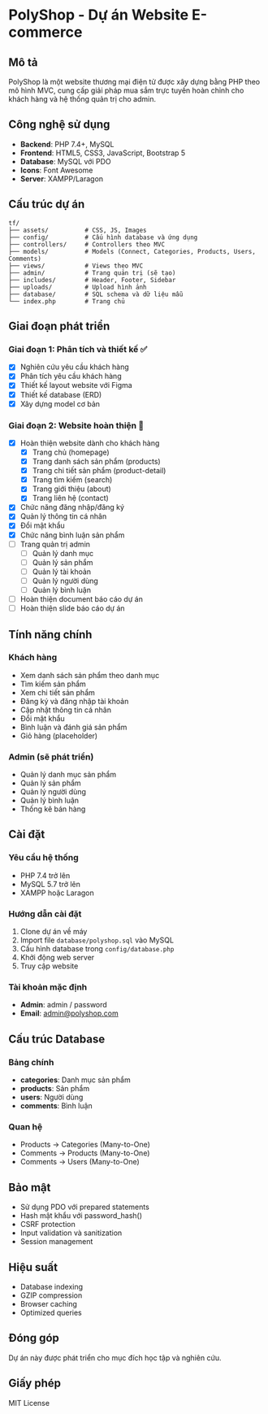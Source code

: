 # PolyShop - Dự án Website E-commerce

## Mô tả
PolyShop là một website thương mại điện tử được xây dựng bằng PHP theo mô hình MVC, cung cấp giải pháp mua sắm trực tuyến hoàn chỉnh cho khách hàng và hệ thống quản trị cho admin.

## Công nghệ sử dụng
- **Backend**: PHP 7.4+, MySQL
- **Frontend**: HTML5, CSS3, JavaScript, Bootstrap 5
- **Database**: MySQL với PDO
- **Icons**: Font Awesome
- **Server**: XAMPP/Laragon

## Cấu trúc dự án
```
tf/
├── assets/          # CSS, JS, Images
├── config/          # Cấu hình database và ứng dụng
├── controllers/     # Controllers theo MVC
├── models/          # Models (Connect, Categories, Products, Users, Comments)
├── views/           # Views theo MVC
├── admin/           # Trang quản trị (sẽ tạo)
├── includes/        # Header, Footer, Sidebar
├── uploads/         # Upload hình ảnh
├── database/        # SQL schema và dữ liệu mẫu
└── index.php        # Trang chủ
```

## Giai đoạn phát triển

### Giai đoạn 1: Phân tích và thiết kế ✅
- [x] Nghiên cứu yêu cầu khách hàng
- [x] Phân tích yêu cầu khách hàng
- [x] Thiết kế layout website với Figma
- [x] Thiết kế database (ERD)
- [x] Xây dựng model cơ bản

### Giai đoạn 2: Website hoàn thiện 🚧
- [x] Hoàn thiện website dành cho khách hàng
  - [x] Trang chủ (homepage)
  - [x] Trang danh sách sản phẩm (products)
  - [x] Trang chi tiết sản phẩm (product-detail)
  - [x] Trang tìm kiếm (search)
  - [x] Trang giới thiệu (about)
  - [x] Trang liên hệ (contact)
- [x] Chức năng đăng nhập/đăng ký
- [x] Quản lý thông tin cá nhân
- [x] Đổi mật khẩu
- [x] Chức năng bình luận sản phẩm
- [ ] Trang quản trị admin
  - [ ] Quản lý danh mục
  - [ ] Quản lý sản phẩm
  - [ ] Quản lý tài khoản
  - [ ] Quản lý người dùng
  - [ ] Quản lý bình luận
- [ ] Hoàn thiện document báo cáo dự án
- [ ] Hoàn thiện slide báo cáo dự án

## Tính năng chính

### Khách hàng
- Xem danh sách sản phẩm theo danh mục
- Tìm kiếm sản phẩm
- Xem chi tiết sản phẩm
- Đăng ký và đăng nhập tài khoản
- Cập nhật thông tin cá nhân
- Đổi mật khẩu
- Bình luận và đánh giá sản phẩm
- Giỏ hàng (placeholder)

### Admin (sẽ phát triển)
- Quản lý danh mục sản phẩm
- Quản lý sản phẩm
- Quản lý người dùng
- Quản lý bình luận
- Thống kê bán hàng

## Cài đặt

### Yêu cầu hệ thống
- PHP 7.4 trở lên
- MySQL 5.7 trở lên
- XAMPP hoặc Laragon

### Hướng dẫn cài đặt
1. Clone dự án về máy
2. Import file `database/polyshop.sql` vào MySQL
3. Cấu hình database trong `config/database.php`
4. Khởi động web server
5. Truy cập website

### Tài khoản mặc định
- **Admin**: admin / password
- **Email**: admin@polyshop.com

## Cấu trúc Database

### Bảng chính
- **categories**: Danh mục sản phẩm
- **products**: Sản phẩm
- **users**: Người dùng
- **comments**: Bình luận

### Quan hệ
- Products → Categories (Many-to-One)
- Comments → Products (Many-to-One)
- Comments → Users (Many-to-One)

## Bảo mật
- Sử dụng PDO với prepared statements
- Hash mật khẩu với password_hash()
- CSRF protection
- Input validation và sanitization
- Session management

## Hiệu suất
- Database indexing
- GZIP compression
- Browser caching
- Optimized queries

## Đóng góp
Dự án này được phát triển cho mục đích học tập và nghiên cứu.

## Giấy phép
MIT License
